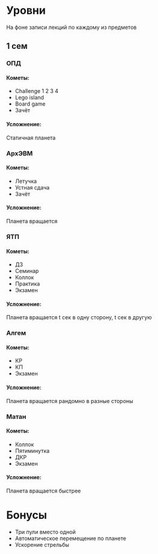 # Уровни
На фоне записи лекций по каждому из предметов
## 1 сем
### ОПД
#### Кометы:
- Challenge 1 2 3 4
- Lego island
- Board game
- Зачёт
#### Усложнение:
Статичная планета
### АрхЭВМ
#### Кометы:
- Летучка
- Устная сдача
- Зачёт
#### Усложнение:
Планета вращается
### ЯТП
#### Кометы:
- ДЗ
- Семинар
- Коллок
- Практика
- Экзамен
#### Усложнение:
Планета вращается t сек в одну сторону, t сек в другую
### Алгем
#### Кометы:
- КР
- КП
- Экзамен
#### Усложнение:
Планета вращается рандомно в разные стороны
### Матан
#### Кометы:
- Коллок
- Пятиминутка
- ДКР
- Экзамен
#### Усложнение:
Планета вращается быстрее
# Бонусы
- Три пули вместо одной
- Автоматическое перемещение по планете
- Ускорение стрельбы